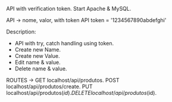 API with verification token.
Start Apache & MySQL.

API -> nome, valor, with token
API token = '1234567890abdefghi'

Description: 
* API with try, catch handling using token.
* Create new Name.
* Create new Value.
* Edit name & value.
* Delete name & value.

ROUTES ->
GET localhost/api/produtos.
POST localhost/api/produtos/create.
PUT localhost/api/produtos($id).
DELETE localhost/api/produtos($id).
